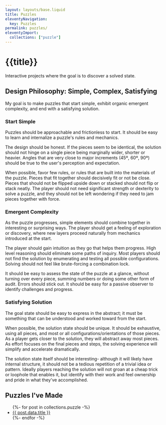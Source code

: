 ```yaml
---
layout: layouts/base.liquid
title: Puzzles
eleventyNavigation:
  key: Puzzles
permalink: puzzles/
eleventyImport:
  collections: ["puzzle"]
---
```

# {{title}}

Interactive projects where the goal is to discover a solved state.

## Design Philosophy: Simple, Complex, Satisfying
My goal is to make puzzles that start simple, exhibit organic emergent complexity, and end with a satisfying solution.

### Start Simple
Puzzles should be approachable and frictionless to start. It should be easy to learn and internalize a puzzle's rules and mechanics.

The design should be honest. If the pieces seem to be identical, the solution should not hinge on a single piece being marginally wider, shorter or heavier. Angles that are very close to major increments (45º, 60º, 90º) should be true to the user's perception and expectation.

When possible, favor few rules, or rules that are built into the materials of the puzzle. Pieces that fit together should decisively fit or not be close. Pieces that should not be flipped upside down or stacked should not flip or stack neatly. The player should not need significant strength or dexterity to solve a puzzle, and they should not be left wondering if they need to jam pieces together with force.

### Emergent Complexity
As the puzzle progresses, simple elements should combine together in interesting or surprising ways. The player should get a feeling of exploration or discovery, where new layers proceed naturally from mechanics introduced at the start.

The player should gain intuition as they go that helps them progress. High level reasoning should eliminate some paths of inquiry. Most players should not find the solution by enumerating and testing all possible configurations. Solving should not feel like brute-forcing a combination lock.

It should be easy to assess the state of the puzzle at a glance, without turning over every piece, summing numbers or doing some other form of audit. Errors should stick out. It should be easy for a passive observer to identify challenges and progress.

### Satisfying Solution
The goal state should be easy to express in the abstract; it must be something that can be understood and worked toward from the start.

When possible, the solution state should be unique. It should be exhaustive, using all pieces, and most or all configurations/orientations of those pieces. As a player gets closer to the solution, they will abstract away most pieces. As effort focuses on the final pieces and steps, the solving experience will simplify and accelerate dramatically.

The solution state itself should be interesting- although it will likely have internal structure, it should not be a tedious repetition of a trivial idea or pattern. Ideally players reaching the solution will not groan at a cheap trick or loophole that enables it, but identify with their work and feel ownership and pride in what they've accomplished.

## Puzzles I've Made
<ul>
{%- for post in collections.puzzle -%}
  <li><a href="{{ post.url }}">{{ post.data.title }}</a></li>
{%- endfor -%}
</ul>
